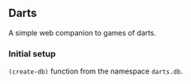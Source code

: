 ## Darts

A simple web companion to games of darts.


### Initial setup

`(create-db)` function from the namespace `darts.db`.
